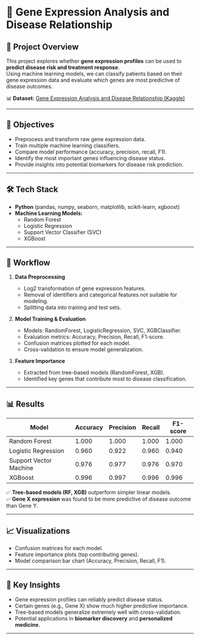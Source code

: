 # 🧬 Gene Expression Analysis and Disease Relationship

## 📌 Project Overview  
This project explores whether **gene expression profiles** can be used to **predict disease risk and treatment response**.  
Using machine learning models, we can classify patients based on their gene expression data and evaluate which genes are most predictive of disease outcomes.  

📊 **Dataset:** [Gene Expression Analysis and Disease Relationship (Kaggle)](https://www.kaggle.com/datasets/ylmzasel/gene-expression-analysis-and-disease-relationship)

---

## 🚀 Objectives  
- Preprocess and transform raw gene expression data.  
- Train multiple machine learning classifiers.  
- Compare model performance (accuracy, precision, recall, F1).  
- Identify the most important genes influencing disease status.  
- Provide insights into potential biomarkers for disease risk prediction.  

---

## 🛠️ Tech Stack  
- **Python** (pandas, numpy, seaborn, matplotlib, scikit-learn, xgboost)  
- **Machine Learning Models:**  
  - Random Forest  
  - Logistic Regression  
  - Support Vector Classifier (SVC)  
  - XGBoost  

---

## 📂 Workflow  
1. **Data Preprocessing**  
   - Log2 transformation of gene expression features.  
   - Removal of identifiers and categorical features not suitable for modeling.  
   - Splitting data into training and test sets.  

2. **Model Training & Evaluation**  
   - Models: RandomForest, LogisticRegression, SVC, XGBClassifier.  
   - Evaluation metrics: Accuracy, Precision, Recall, F1-score.  
   - Confusion matrices plotted for each model.  
   - Cross-validation to ensure model generalization.  

3. **Feature Importance**  
   - Extracted from tree-based models (RandomForest, XGB).  
   - Identified key genes that contribute most to disease classification.  

---

## 📊 Results  

| Model                 | Accuracy | Precision | Recall | F1-score |
|------------------------|----------|-----------|--------|----------|
| Random Forest          | 1.000    | 1.000     | 1.000  | 1.000    |
| Logistic Regression    | 0.960    | 0.922     | 0.960  | 0.940    |
| Support Vector Machine | 0.976    | 0.977     | 0.976  | 0.970    |
| XGBoost                | 0.996    | 0.997     | 0.996  | 0.996    |


✅ **Tree-based models (RF, XGB)** outperform simpler linear models.  
✅ **Gene X expression** was found to be more predictive of disease outcome than Gene Y.  

---

## 📈 Visualizations  
- Confusion matrices for each model.  
- Feature importance plots (top contributing genes).  
- Model comparison bar chart (Accuracy, Precision, Recall, F1).  

---

## 🎯 Key Insights  
- Gene expression profiles can reliably predict disease status.  
- Certain genes (e.g., Gene X) show much higher predictive importance.  
- Tree-based models generalize extremely well with cross-validation.  
- Potential applications in **biomarker discovery** and **personalized medicine**.  

---


